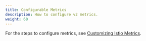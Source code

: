 ```yaml
---
title: Configurable Metrics
description: How to configure v2 metrics.
weight: 60
---
```


For the steps to configure metrics, see [Customizing Istio Metrics](/docs/tasks/observability/customize-metrics).
